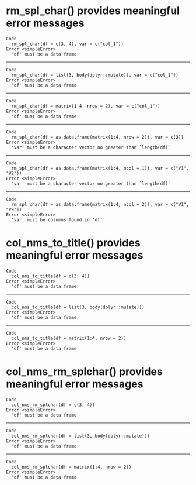 # rm_spl_char() provides meaningful error messages

    Code
      rm_spl_char(df = c(3, 4), var = c("col_1"))
    Error <simpleError>
      'df' must be a data frame

---

    Code
      rm_spl_char(df = list(3, body(dplyr::mutate)), var = c("col_1"))
    Error <simpleError>
      'df' must be a data frame

---

    Code
      rm_spl_char(df = matrix(1:4, nrow = 2), var = c("col_1"))
    Error <simpleError>
      'df' must be a data frame

---

    Code
      rm_spl_char(df = as.data.frame(matrix(1:4, nrow = 2)), var = c(3))
    Error <simpleError>
      'var' must be a character vector no greater than `length(df)`

---

    Code
      rm_spl_char(df = as.data.frame(matrix(1:4, ncol = 1)), var = c("V1", "V2"))
    Error <simpleError>
      'var' must be a character vector no greater than `length(df)`

---

    Code
      rm_spl_char(df = as.data.frame(matrix(1:4, ncol = 2)), var = c("V1", "V9"))
    Error <simpleError>
      'var' must be columns found in 'df'

# col_nms_to_title() provides meaningful error messages

    Code
      col_nms_to_title(df = c(3, 4))
    Error <simpleError>
      'df' must be a data frame

---

    Code
      col_nms_to_title(df = list(3, body(dplyr::mutate)))
    Error <simpleError>
      'df' must be a data frame

---

    Code
      col_nms_to_title(df = matrix(1:4, nrow = 2))
    Error <simpleError>
      'df' must be a data frame

# col_nms_rm_splchar() provides meaningful error messages

    Code
      col_nms_rm_splchar(df = c(3, 4))
    Error <simpleError>
      'df' must be a data frame

---

    Code
      col_nms_rm_splchar(df = list(3, body(dplyr::mutate)))
    Error <simpleError>
      'df' must be a data frame

---

    Code
      col_nms_rm_splchar(df = matrix(1:4, nrow = 2))
    Error <simpleError>
      'df' must be a data frame

